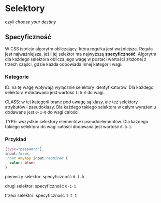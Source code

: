 <!--
selektory:
- specyficzność selektorów
- listy selektorów
    selektory nieobsługiwane powodują problemy
    :is() albo :where() - forgiving selector list
-->
# Selektory

czyli _choose your destiny_


## Specyficzność

W CSS istnieje algorytm obliczający, która regułka jest ważniejsza.
Reguła jest najważniejsza, jeśli jej selektor ma najwyższą
**specyficzność**<!-- .element: style="color:red"-->.
Algorytm dla każdego selektora oblicza jego wagę w postaci wartości
złożonej z trzech części, gdzie każda odpowiada innej kategorii wagi.


### Kategorie

ID: na tę wagę wpływają wyłącznie selektory identyfikatorów.
Dla każdego selektora `#` dodawana jest wartość `1-0-0` do wagi.
<!-- .element: class="fragment fade-in-then-semi-out" style="text-align:left" -->

CLASS: w tej kategorii brane pod uwagę są klasy, ale też selektory
atrybutów i pseudoklasy. Dla każdego takiego selektora w całym wyrażeniu
dodawane jest `0-1-0`<!-- .element: style="white-space:nowrap" --> do wagi całości.
<!-- .element: class="fragment fade-in-then-semi-out" style="text-align:left" -->

TYPE: wszystkie selektory elementów i pseudoelementów. Dla każdego takiego
selektora do wagi całości dodawana jest wartość `0-0-1`.
<!-- .element: class="fragment fade-in" style="text-align:left" -->


### Przykład

```css
[type="password"],
input:focus,
:root #myApp input:required {
  color: blue;
}
```

pierwszy selektor: specyficzność `0-1-0`
<!-- .element: class="fragment fade-in-then-semi-out" -->

drugi selektor: specyficzność `0-1-1`
<!-- .element: class="fragment fade-in-then-semi-out" -->

trzeci selektor: specyficzność `1-2-1`
<!-- .element: class="fragment fade-in" -->